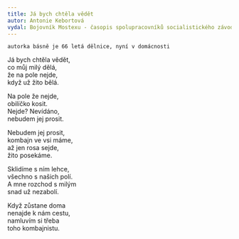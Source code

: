 ```yaml
---
title: Já bych chtěla vědět 
autor: Antonie Kebortová
vydal: Bojovník Mostexu - časopis spolupracovníků socialistického závodu, 1954
---
```


    autorka básně je 66 letá dělnice, nyní v domácnosti

Já bych chtěla vědět,  
co můj milý dělá,  
že na pole nejde,  
když už žito bělá.

Na pole že nejde,  
obilíčko kosit.  
Nejde? Nevídáno,  
nebudem jej prosit.

Nebudem jej prosit,  
kombajn ve vsi máme,  
až jen rosa sejde,  
žito posekáme.

Sklidíme s ním lehce,  
všechno s našich polí.  
A mne rozchod s milým  
snad už nezabolí.

Když zůstane doma   
nenajde k nám cestu,   
namluvím si třeba  
toho kombajnistu.